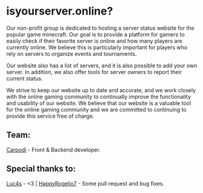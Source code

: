 # isyourserver.online? 
Our non-profit group is dedicated to hosting a server status website for the popular game minecraft. Our goal is to provide a platform for gamers to easily check if their favorite server is online and how many players are currently online. We believe this is particularly important for players who rely on servers to organize events and tournaments.

Our website also has a list of servers, and it is also possible to add your own server. In addition, we also offer tools for server owners to report their current status.

We strive to keep our website up to date and accurate, and we work closely with the online gaming community to continually improve the functionality and usability of our website. We believe that our website is a valuable tool for the online gaming community and we are committed to continuing to provide this service free of charge.
## Team:
[Carpodi](https://carpodi.xyz) - Front & Backend developer.
## Special thanks to: 
[Luc4s](https://luc4s.dev) - <3 |
[HappyRogelio7](https://twitter.com/HappyRogelio7) - Some pull request and bug fixes.
